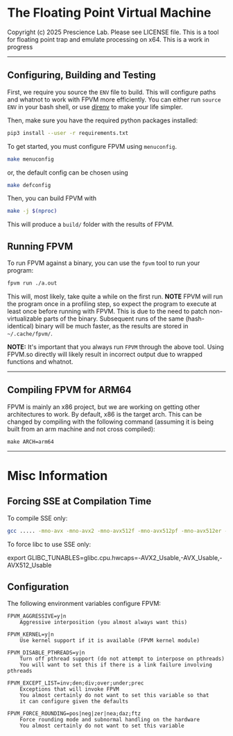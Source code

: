 # The Floating Point Virtual Machine

Copyright (c) 2025 Prescience Lab. Please see LICENSE file.
This is a tool for floating point trap and emulate processing on x64.
This is a work in progress


---

## Configuring, Building and Testing

First, we require you source the `ENV` file to build.
This will configure paths and whatnot to work with FPVM more efficiently.
You can either run `source ENV` in your bash shell, or use [direnv](https://direnv.net/) to make your life simpler.


Then, make sure you have the required python packages installed:
```bash
pip3 install --user -r requirements.txt
```

To get started, you must configure FPVM using `menuconfig`.
```bash
make menuconfig
```

or, the default config can be chosen using
```bash
make defconfig
```

Then, you can build FPVM with
```bash
make -j $(nproc)
```

This will produce a `build/` folder with the results of FPVM.

## Running FPVM

To run FPVM against a binary, you can use the `fpvm` tool to run your program:
```bash
fpvm run ./a.out
```

This will, most likely, take quite a while on the first run.
**NOTE** FPVM will run the program once in a profiling step, so expect the program to execute at least once before running with FPVM.
This is due to the need to patch non-virtualizable parts of the binary.
Subsequent runs of the same (hash-identical) binary will be much faster, as the results are stored in `~/.cache/fpvm/`.

**NOTE:** It's important that you always run `FPVM` through the above tool.
Using FPVM.so directly will likely result in incorrect output due to wrapped functions and whatnot.


---

## Compiling FPVM for ARM64

FPVM is mainly an x86 project, but we are working on getting other architectures to work.
By default, x86 is the target arch.
This can be changed by compiling with the following command (assuming it is being built from an arm machine and not cross compiled):
```
make ARCH=arm64
```

--- 

# Misc Information

## Forcing SSE at Compilation Time

To compile SSE only:
```bash
gcc ..... -mno-avx -mno-avx2 -mno-avx512f -mno-avx512pf -mno-avx512er -mno-avx512cd
```

To force libc to use SSE only:

export GLIBC_TUNABLES=glibc.cpu.hwcaps=-AVX2_Usable,-AVX_Usable,-AVX512_Usable

## Configuration

The following environment variables configure FPVM:

```
FPVM_AGGRESSIVE=y|n
    Aggressive interposition (you almost always want this)

FPVM_KERNEL=y|n
    Use kernel support if it is available (FPVM kernel module)

FPVM_DISABLE_PTHREADS=y|n
    Turn off pthread support (do not attempt to interpose on pthreads)
    You will want to set this if there is a link failure involving pthreads
    
FPVM_EXCEPT_LIST=inv;den;div;over;under;prec
    Exceptions that will invoke FPVM
    You almost certainly do not want to set this variable so that
    it can configure given the defaults

FPVM_FORCE_ROUNDING=pos|neg|zer|nea;daz;ftz
    Force rounding mode and subnormal handling on the hardware
    You almost certainly do not want to set this variable
```
